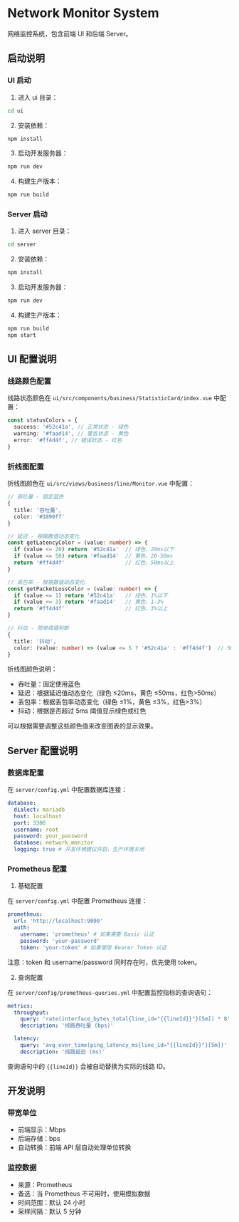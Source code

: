 # Network Monitor System

网络监控系统，包含前端 UI 和后端 Server。

## 启动说明

### UI 启动

1. 进入 ui 目录：

```bash
cd ui
```

2. 安装依赖：

```bash
npm install
```

3. 启动开发服务器：

```bash
npm run dev
```

4. 构建生产版本：

```bash
npm run build
```

### Server 启动

1. 进入 server 目录：

```bash
cd server
```

2. 安装依赖：

```bash
npm install
```

3. 启动开发服务器：

```bash
npm run dev
```

4. 构建生产版本：

```bash
npm run build
npm start
```

## UI 配置说明

### 线路颜色配置

线路状态颜色在 `ui/src/components/business/StatisticCard/index.vue` 中配置：

```typescript
const statusColors = {
  success: '#52c41a', // 正常状态 - 绿色
  warning: '#faad14', // 警告状态 - 黄色
  error: '#ff4d4f', // 错误状态 - 红色
}
```

### 折线图配置

折线图颜色在 `ui/src/views/business/line/Monitor.vue` 中配置：

```typescript
// 吞吐量 - 固定蓝色
{
  title: '吞吐量',
  color: '#1890ff'
}

// 延迟 - 根据数值动态变化
const getLatencyColor = (value: number) => {
  if (value <= 20) return '#52c41a'  // 绿色，20ms以下
  if (value <= 50) return '#faad14'  // 黄色，20-50ms
  return '#ff4d4f'                   // 红色，50ms以上
}

// 丢包率 - 根据数值动态变化
const getPacketLossColor = (value: number) => {
  if (value <= 1) return '#52c41a'   // 绿色，1%以下
  if (value <= 3) return '#faad14'   // 黄色，1-3%
  return '#ff4d4f'                   // 红色，3%以上
}

// 抖动 - 简单阈值判断
{
  title: '抖动',
  color: (value: number) => (value <= 5 ? '#52c41a' : '#ff4d4f')  // 5ms为阈值
}
```

折线图颜色说明：

- 吞吐量：固定使用蓝色
- 延迟：根据延迟值动态变化（绿色 ≤20ms，黄色 ≤50ms，红色>50ms）
- 丢包率：根据丢包率动态变化（绿色 ≤1%，黄色 ≤3%，红色>3%）
- 抖动：根据是否超过 5ms 阈值显示绿色或红色

可以根据需要调整这些颜色值来改变图表的显示效果。

## Server 配置说明

### 数据库配置

在 `server/config.yml` 中配置数据库连接：

```yaml
database:
  dialect: mariadb
  host: localhost
  port: 3306
  username: root
  password: your_password
  database: network_monitor
  logging: true # 开发环境建议开启，生产环境关闭
```

### Prometheus 配置

1. 基础配置

在 `server/config.yml` 中配置 Prometheus 连接：

```yaml
prometheus:
  url: 'http://localhost:9090'
  auth:
    username: 'prometheus' # 如果需要 Basic 认证
    password: 'your-password'
    token: 'your-token' # 如果使用 Bearer Token 认证
```

注意：token 和 username/password 同时存在时，优先使用 token。

2. 查询配置

在 `server/config/prometheus-queries.yml` 中配置监控指标的查询语句：

```yaml
metrics:
  throughput:
    query: 'rate(interface_bytes_total{line_id="{{lineId}}"}[5m]) * 8'
    description: '线路吞吐量 (bps)'

  latency:
    query: 'avg_over_time(ping_latency_ms{line_id="{{lineId}}"}[5m])'
    description: '线路延迟 (ms)'
```

查询语句中的 `{{lineId}}` 会被自动替换为实际的线路 ID。

## 开发说明

### 带宽单位

- 前端显示：Mbps
- 后端存储：bps
- 自动转换：前端 API 层自动处理单位转换

### 监控数据

- 来源：Prometheus
- 备选：当 Prometheus 不可用时，使用模拟数据
- 时间范围：默认 24 小时
- 采样间隔：默认 5 分钟
